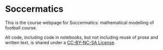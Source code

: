 # Soccermatics 

This is the course webpage for Soccermatics: mathematical modelling of football course.

All code, including code in notebooks, but not including reuse of 
prose and written text, is shared under a [CC-BY-NC-SA License](https://creativecommons.org/licenses/by-nc-sa/4.0).
